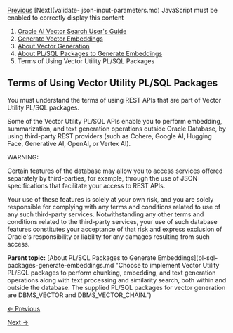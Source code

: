 [Previous](supported-third-party-provider-operations.md) [Next](validate-
json-input-parameters.md) JavaScript must be enabled to correctly display
this content

  1. [Oracle AI Vector Search User's Guide](index.md)
  2. [Generate Vector Embeddings](generate-vector-embeddings-node.md)
  3. [About Vector Generation](vector-generation.md)
  4. [About PL/SQL Packages to Generate Embeddings](pl-sql-packages-generate-embeddings.md)
  5. Terms of Using Vector Utility PL/SQL Packages

## Terms of Using Vector Utility PL/SQL Packages

You must understand the terms of using REST APIs that are part of Vector
Utility PL/SQL packages.

Some of the Vector Utility PL/SQL APIs enable you to perform embedding,
summarization, and text generation operations outside Oracle Database, by
using third-party REST providers (such as Cohere, Google AI, Hugging Face,
Generative AI, OpenAI, or Vertex AI).

WARNING:

Certain features of the database may allow you to access services offered
separately by third-parties, for example, through the use of JSON
specifications that facilitate your access to REST APIs.

Your use of these features is solely at your own risk, and you are solely
responsible for complying with any terms and conditions related to use of any
such third-party services. Notwithstanding any other terms and conditions
related to the third-party services, your use of such database features
constitutes your acceptance of that risk and express exclusion of Oracle's
responsibility or liability for any damages resulting from such access.

**Parent topic:** [About PL/SQL Packages to Generate Embeddings](pl-sql-
packages-generate-embeddings.md "Choose to implement Vector Utility PL/SQL
packages to perform chunking, embedding, and text generation operations along
with text processing and similarity search, both within and outside the
database. The supplied PL/SQL packages for vector generation are DBMS_VECTOR
and DBMS_VECTOR_CHAIN.")


[← Previous](supported-third-party-provider-operations.md)

[Next →](validate-json-input-parameters.md)
